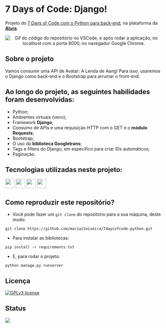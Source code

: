 # 7 Days of Code: Django!

Projeto do [7 Days of Code com o Python para back-end](https://7daysofcode.io/matricula/python-web), na plataforma da **[Alura](https://www.alura.com.br/)**.

<div align='center' style='display: inline_block'><img src="https://i.imgur.com/zXBV1Eq.gif" alt="Gif do código do repositório no VSCode, e após rodar a aplicação, no localhost com a porta 8000, no navegador Google Chrome."></div>

## Sobre o projeto
Vamos consumir uma API de Avatar: A Lenda de Aang! Para isso, usaremos o Django como back-end e o Bootstrap para arrumar o front-end.

## Ao longo do projeto, as seguintes habilidades foram desenvolvidas:
- Python;
- Ambientes virtuais (venv);
- Framework **Django**;
- Consumo de APIs e uma requisição HTTP com o GET e o **módulo Requests**;
- Bootstrap;
- O uso da **biblioteca Googletrans**;
- Tags e filters do Django, em específico para criar IDs automáticos;
- Paginação.

## Tecnologias utilizadas neste projeto:
<img height="30" src="https://img.shields.io/badge/-boostrap-0D1117?style=for-the-badge&logo=bootstrap&labelColor=0D1117"> <img height="30" src="https://img.shields.io/badge/django-%23092E20.svg?style=for-the-badge&logo=django&logoColor=white"> <img height="30" src="https://img.shields.io/badge/python-3670A0?style=for-the-badge&logo=python&logoColor=ffdd54"> <img height="30" src="https://img.shields.io/badge/Vscode-007ACC?style=for-the-badge&logo=visual-studio-code&logoColor=white"> 

## Como reproduzir este repositório?
* Você pode fazer um `git clone` do repositório para a sua máquina, deste modo:

```
git clone https://github.com/mariaiteixeira/7daysofcode-python.git
```
* Para instalar as bibliotecas:

```
pip install -r requirements.txt
```

* E, para rodar o projeto:

```
python manage.py runserver
```


## Licença
[![GPLv3 license](https://img.shields.io/badge/License-GPLv3-blue.svg)](http://perso.crans.org/besson/LICENSE.html)

## Status
<img src="https://img.shields.io/badge/Status-Finalizado-brightgreen">
